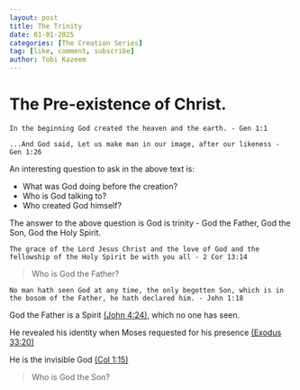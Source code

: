 ```yaml
---
layout: post
title: The Trinity
date: 01-01-2025
categories: [The Creation Series]
tag: [like, comment, subscribe]
author: Tobi Kazeem
---
```



# The Pre-existence of Christ.
`In the beginning God created the heaven and the earth. - Gen 1:1
`

`...And God said, Let us make man in our image, after our likeness - Gen 1:26
`

An interesting question to ask in the above text is:
- What was God doing before the creation? 
- Who is God talking to?
- Who created God himself?

The answer to the above question is God is trinity - God the Father, God the Son, God the Holy Spirit.

`The grace of the Lord Jesus Christ and the love of God and the fellowship of the Holy Spirit be with you all - 2 Cor 13:14
`

>Who is God the Father?

`No man hath seen God at any time, the only begotten Son, which is in the bosom of the Father, he hath declared him. - John 1:18
`

God the Father is a Spirit [(John 4:24)](https://www.biblegateway.com/passage/?search=John%204%3A%2024&version=KJV), which no one has seen.

He revealed his identity when Moses requested for his presence [(Exodus 33:20)](https://www.biblegateway.com/passage/?search=Exodus%2033%3A20&version=KJV)

He is the invisible God [(Col 1:15)](https://www.biblegateway.com/passage/?search=Colossians%201%3A15&version=KJV)

>Who is God the Son?